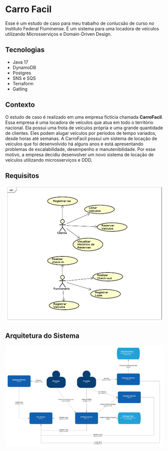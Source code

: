 # Carro Facil
Esse é um estudo de caso para meu trabalho de conlucsão de curso no Instituto Federal Fluminense. É um sistema para uma locadora de veículos utilizando Microsserviços e Domain-Driven Design.

## Tecnologias
* Java 17
* DynamoDB
* Postgres
* SNS e SQS
* Terraform
* Gatling

## Contexto
O estudo de caso é realizado em uma empresa fictícia chamada **CarroFacil**. Essa empresa é uma locadora de veículos que atua em todo o território nacional. Ela possui uma frota de veículos própria e uma grande quantidade de clientes. Eles podem alugar veículos por períodos de tempo variados, desde horas até semanas. A CarroFacil possui um sistema de locação de veículos que foi desenvolvido há alguns anos e está apresentando problemas de escalabilidade, desempenho e manutenibilidade. Por esse motivo, a empresa decidiu desenvolver um novo sistema de locação de veículos utilizando microsserviços e DDD.

## Requisitos
![Diagrama Casos de uso](./docs/usecases.png)

## Arquitetura do Sistema
![Arquitetura](./docs/microservices.png)
